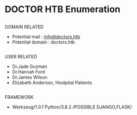 # DOCTOR HTB Enumeration
##
DOMAIN RELATED
- Potential mail : info@doctors.htb
- Potential domain : doctors.htb

##
USER RELATED
- Dr.Jade Guzman
- Dr.Hannah Ford
- Dr.James Wilson
- Elizabeth Anderson, Hostpital Patients

##
FRAMEWORK
- Werkzeug/1.0.1 Python/3.8.2 /POSSIBLE DJANGO,FLASK/

